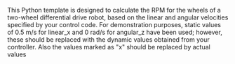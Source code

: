 This Python template is designed to calculate the RPM for the wheels of a two-wheel differential drive robot, based on the linear and angular velocities specified by your control code. For demonstration purposes, static values of 0.5 m/s for linear_x and 0 rad/s for angular_z have been used; however, these should be replaced with the dynamic values obtained from your controller.
Also the values marked as "x" should be replaced by actual values

